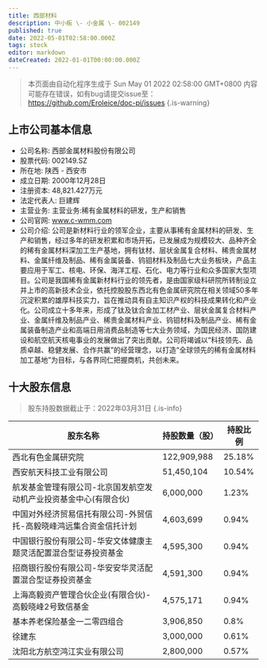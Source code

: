 ```yaml
---
title: 西部材料
description: 中小板 \- 小金属 \- 002149
published: true
date: 2022-05-01T02:58:00.000Z
tags: stock
editor: markdown
dateCreated: 2022-01-01T00:00:00.000Z
---
```


> 本页面由自动化程序生成于 Sun May 01 2022 02:58:00 GMT+0800
> 内容可能存在错误，如有bug请提交issue至：https://github.com/Eroleice/doc-pi/issues
{.is-warning}

## 上市公司基本信息
- 公司名称: 西部金属材料股份有限公司
- 股票代码: 002149.SZ
- 所在地: 陕西 - 西安市
- 成立日期: 2000年12月28日
- 注册资本: 48,821.427万元
- 法定代表人: 巨建辉
- 主营业务: 主营业务:稀有金属材料的研发，生产和销售
- 公司官网: www.c-wmm.com
- 公司介绍: 公司是新材料行业的领军企业，主要从事稀有金属材料的研发、生产和销售，经过多年的研发积累和市场开拓，已发展成为规模较大、品种齐全的稀有金属材料深加工生产基地，拥有钛材、层状金属复合材料、稀贵金属材料、金属纤维及制品、稀有金属装备、钨钼材料及制品七大业务板块，产品主要应用于军工、核电、环保、海洋工程、石化、电力等行业和众多国家大型项目。公司是我国稀有金属新材料行业的领先者，是由国家级科研院所转制设立并上市的高新技术企业，依托控股股东西北有色金属研究院在相关领域50多年沉淀积累的雄厚科技实力，旨在推动具有自主知识产权的科技成果转化和产业化。公司成立十多年来，形成了钛及钛合金加工材产业、层状金属复合材料产业、金属纤维及制品产业、稀贵金属材料产业、钨钼材料及制品产业、稀有金属装备制造产业和高端日用消费品制造等七大业务领域，为国民经济、国防建设和航空航天核电事业的发展做出了突出贡献。公司将竭诚以“科技领先、品质卓越、稳健发展、合作共赢”的经营理念，以打造“全球领先的稀有金属材料加工基地”为目标，与各界同仁把握商机，共创未来。


## 十大股东信息
> 股东持股数据截止于：2022年03月31日
{.is-info}

| 股东名称 | 持股数量（股） | 持股比例 |
| --- | --- | --- |
| 西北有色金属研究院 | 122,909,988 | 25.18% |
| 西安航天科技工业有限公司 | 51,450,104 | 10.54% |
| 航发基金管理有限公司-北京国发航空发动机产业投资基金中心(有限合伙) | 6,000,000 | 1.23% |
| 中国对外经济贸易信托有限公司-外贸信托-高毅晓峰鸿远集合资金信托计划 | 4,603,699 | 0.94% |
| 中国银行股份有限公司-华安文体健康主题灵活配置混合型证券投资基金 | 4,595,300 | 0.94% |
| 招商银行股份有限公司-华安安华灵活配置混合型证券投资基金 | 4,591,300 | 0.94% |
| 上海高毅资产管理合伙企业(有限合伙)-高毅晓峰2号致信基金 | 4,575,171 | 0.94% |
| 基本养老保险基金一二零四组合 | 3,906,850 | 0.8% |
| 徐建东 | 3,000,000 | 0.61% |
| 沈阳北方航空鸿江实业有限公司 | 2,800,000 | 0.57% |





